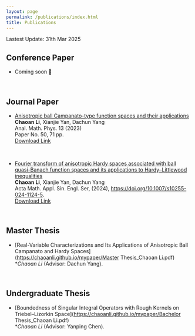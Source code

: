 ```yaml
---
layout: page
permalink: /publications/index.html
title: Publications
---
```


Lastest Update: 31th Mar 2025

## Conference Paper

- Coming soon 🚀

  <br>

## Journal Paper

- [Anisotropic ball Campanato-type function spaces and their applications](https://link.springer.com/article/10.1007/s13324-023-00814-w)<br>**Chaoan Li**, Xianjie Yan, Dachun Yang <br>Anal. Math. Phys. 13 (2023)
<br>Paper No. 50, 71 pp.
 <br>[Download Link](https://chaoanli.github.io/mypaper/lyy(AMP)2023.pdf)
<br>

-  [Fourier transform of anisotropic Hardy spaces associated with
ball quasi-Banach function spaces and its applications to Hardy–Littlewood inequalities](https://link.springer.com/article/10.1007/s10255-024-1124-5)<br>**Chaoan Li**, Xianjie Yan, Dachun Yang <br> Acta Math. Appl. Sin. Engl. Ser, (2024), https://doi.org/10.1007/s10255-024-1124-5.
<br>[Download Link](https://chaoanli.github.io/mypaper/lyy(AMAS)2023.pdf)
<br>

## Master Thesis

- [Real-Variable Characterizations and Its Applications of Anisotropic Ball Campanato and Hardy Spaces](https://chaoanli.github.io/mypaper/Master Thesis_Chaoan Li.pdf) <br>**Chaoan Li* (Advisor: Dachun Yang).

  <br>


## Undergraduate Thesis

- [Boundedness of Singular Integral Operators with Rough Kernels on Triebel–Lizorkin Space](https://chaoanli.github.io/mypaper/Bachelor Thesis_Chaoan Li.pdf) <br>**Chaoan Li* (Advisor: Yanping Chen).

  <br>
